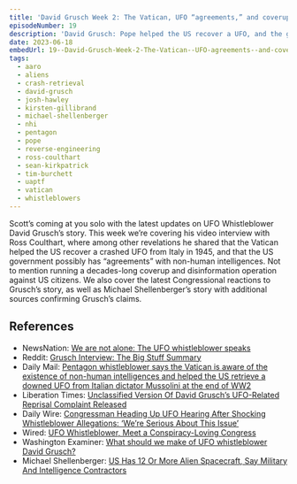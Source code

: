 ```yaml
---
title: 'David Grusch Week 2: The Vatican, UFO “agreements,” and coverups'
episodeNumber: 19
description: 'David Grusch: Pope helped the US recover a UFO, and the government has “agreements” with non-human intelligences.'
date: 2023-06-18
embedUrl: 19--David-Grusch-Week-2-The-Vatican--UFO-agreements--and-coverups-e25stp7
tags:
  - aaro
  - aliens
  - crash-retrieval
  - david-grusch
  - josh-hawley
  - kirsten-gillibrand
  - michael-shellenberger
  - nhi
  - pentagon
  - pope
  - reverse-engineering
  - ross-coulthart
  - sean-kirkpatrick
  - tim-burchett
  - uaptf
  - vatican
  - whistleblowers
---
```


Scott’s coming at you solo with the latest updates on UFO Whistleblower David Grusch’s story. This week we’re covering his video interview with Ross Coulthart, where among other revelations he shared that the Vatican helped the US recover a crashed UFO from Italy in 1945, and that the US government possibly has “agreements” with non-human intelligences. Not to mention running a decades-long coverup and disinformation operation against US citizens. We also cover the latest Congressional reactions to Grusch’s story, as well as Michael Shellenberger’s story with additional sources confirming Grusch’s claims.

## References

- NewsNation: [⁠We are not alone: The UFO whistleblower speaks⁠](https://www.newsnationnow.com/space/ufo/we-are-not-alone-the-ufo-whistleblower-speaks/)
- Reddit: [⁠Grusch Interview: The Big Stuff Summary⁠](https://www.reddit.com/r/UFOs/comments/147ch9o/grusch_interview_the_big_stuff_summary/)
- Daily Mail: [⁠Pentagon whistleblower says the Vatican is aware of the existence of non-human intelligences and helped the US retrieve a downed UFO from Italian dictator Mussolini at the end of WW2⁠](https://www.dailymail.co.uk/news/article-12189773/Pentagon-whistleblower-says-Vatican-aware-existence-non-human-intelligences.html)
- Liberation Times: [⁠Unclassified Version Of David Grusch’s UFO-Related Reprisal Complaint Released⁠](https://www.liberationtimes.com/home/unclassified-version-of-david-gruschs-ufo-related-reprisal-complaint-released)
- Daily Wire: [⁠Congressman Heading Up UFO Hearing After Shocking Whistleblower Allegations: ‘We’re Serious About This Issue’⁠](https://www.dailywire.com/news/congressman-heading-up-ufo-hearing-after-shocking-whistleblower-allegations-were-serious-about-this-issue)
- Wired: [⁠UFO Whistleblower, Meet a Conspiracy-Loving Congress⁠](https://www.wired.com/story/ufo-whistleblower-us-congress-investigations/)
- Washington Examiner: [⁠What should we make of UFO whistleblower David Grusch?⁠](https://www.washingtonexaminer.com/opinion/what-should-we-make-of-ufo-whistleblower-david-grusch)
- Michael Shellenberger: [⁠US Has 12 Or More Alien Spacecraft, Say Military And Intelligence Contractors](https://public.substack.com/p/us-has-12-or-more-alien-space-craft?utm_medium=email)
